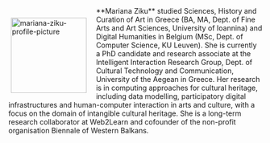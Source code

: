 <p style="float: left;"><img src="https://mziku.github.io/images/Mariana_Ziku(1)(1).jpg" style="float:left; margin-top:2mm; margin-right:5mm; margin-left:5;" alt="mariana-ziku-profile-picture" width="150" height="auto"></p> 
**Mariana Ziku** studied Sciences, History and Curation of Art in Greece (BA, MA, Dept. of Fine Arts and Art Sciences, University of Ioannina) and Digital Humanities in Belgium (MSc, Dept. of Computer Science, KU Leuven). She is currently a PhD candidate and research associate at the Intelligent Interaction Research Group, Dept. of Cultural Technology and Communication, University of the Aegean in Greece. Her research is in computing approaches for cultural heritage, including data modelling, participatory digital infrastructures and human-computer interaction in arts and culture, with a focus on the domain of intangible cultural heritage. She is a long-term research collaborator at Web2Learn and cofounder of the non-profit organisation Biennale of Western Balkans.

